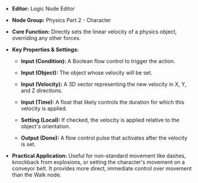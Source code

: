 - **Editor:** Logic Node Editor
    
- **Node Group:** Physics Part 2 - Character
    
- **Core Function:** Directly sets the linear velocity of a physics object, overriding any other forces.
    
- **Key Properties & Settings:**
    
    - **Input (Condition):** A Boolean flow control to trigger the action.
        
    - **Input (Object):** The object whose velocity will be set.
        
    - **Input (Velocity):** A 3D vector representing the new velocity in X, Y, and Z directions.
        
    - **Input (Time):** A float that likely controls the duration for which this velocity is applied.
        
    - **Setting (Local):** If checked, the velocity is applied relative to the object's orientation.
        
    - **Output (Done):** A flow control pulse that activates after the velocity is set.
        
- **Practical Application:** Useful for non-standard movement like dashes, knockback from explosions, or setting the character's movement on a conveyor belt. It provides more direct, immediate control over movement than the Walk node.